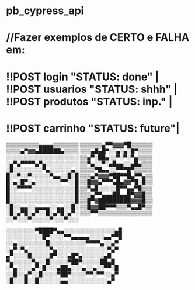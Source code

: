# pb_cypress_api

//Fazer exemplos de CERTO e FALHA em:
=================================
!!POST login     "STATUS: done"  |
!!POST usuarios  "STATUS: shhh"  |
!!POST produtos  "STATUS: inp."  |
=================================
!!POST carrinho  "STATUS: future"|
=================================

▒▒▒▒▒▒▒▒▒▄▄▄▄▒▒▒▒▒▒▒
▒▒▒▒▒▒▄▀▀▓▓▓▀█▒▒▒▒▒▒
▒▒▒▒▄▀▓▓▄██████▄▒▒▒▒
▒▒▒▄█▄█▀░░▄░▄░█▀▒▒▒▒ ░░░░░░░░░░░░░░░░░░░░
▒▒▄▀░██▄░░▀░▀░▀▄▒▒▒▒ ░▄▀▄▀▀▀▀▄▀▄░░░░░░░░░
▒▒▀▄░░▀░▄█▄▄░░▄█▄▒▒▒ ░█░░░░░░░░▀▄░░░░░░▄░
▒▒▒▒▀█▄▄░░▀▀▀█▀▒▒▒▒▒ █░░▀░░▀░░░░░▀▄▄░░█░█
▒▒▒▄▀▓▓▓▀██▀▀█▄▀▀▄▒▒ █░▄░█▀░▄░░░░░░░▀▀░░█
▒▒█▓▓▄▀▀▀▄█▄▓▓▀█░█▒▒ █░░▀▀▀▀░░░░░░░░░░░░█
▒▒▀▄█░░░░░█▀▀▄▄▀█▒▒▒ █░░░░░░░░░░░░░░░░░░█
▒▒▒▄▀▀▄▄▄██▄▄█▀▓▓█▒▒ █░░░░░░░░░░░░░░░░░░█
▒▒█▀▓█████████▓▓▓█▒▒ ░█░░▄▄░░▄▄▄▄░░▄▄░░█░
▒▒█▓▓██▀▀▀▒▒▒▀▄▄█▀▒▒ ░█░▄▀█░▄▀░░█░▄▀█░▄▀░
▒▒▒▀▀▒▒▒▒▒▒▒▒▒▒▒▒▒▒▒ ░░▀░░░▀░░░░░▀░░░▀░░░

░░░░░░░░▀████▀▄▄░░░░░░░░░░░░░░▄█
░░░░░░░░░░█▀░░░░▀▀▄▄▄▄▄░░░░▄▄▀▀█
░░▄░░░░░░░░█░░░░░░░░░░▀▀▀▀▄░░▄▀
░▄▀░▀▄░░░░░░▀▄░░░░░░░░░░░░░░▀▄▀
▄▀░░░░█░░░░░█▀░░░▄█▀▄░░░░░░▄█
▀▄░░░░░▀▄░░█░░░░░▀██▀░░░░░██▄█
░▀▄░░░░▄▀░█░░░▄██▄░░░▄░░▄░░▀▀░█
░░█░░▄▀░░█░░░░▀██▀░░░░▀▀░▀▀░░▄▀
░█░░░█░░█░░░░░░▄▄░░░░░░░░░░░▄▀
